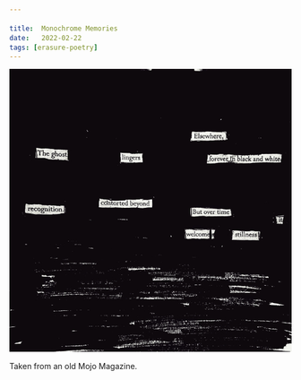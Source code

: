 ```yaml
---

title:  Monochrome Memories
date:   2022-02-22
tags: [erasure-poetry]
---
```


<img src="/assets/images/articles/2022/monochrome.jpeg" alt="erasure poem: Elsewhere, the ghost lingers/forever in black and white/ contorted beyond recognition./But over time it welcomes stillness" title="February is the month most devoid of colour" class="responsive"><br>

Taken from an old Mojo Magazine.
